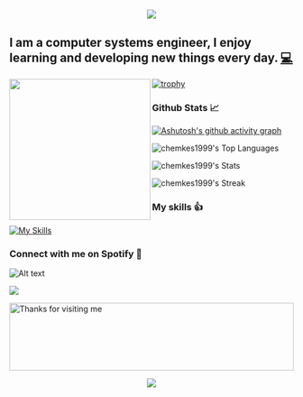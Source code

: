 <h1 align="center">
  <a href="https://git.io/typing-svg">
    <img src="https://readme-typing-svg.herokuapp.com/?lines=Hello,+There!+👋;This+is+Carlos+Hemkes....;Nice+to+meet+you!&center=true&size=30">
  </a>
</h1>
<h2>I am a computer systems engineer, I enjoy learning and developing new things every day. <a href="https://github.com/chemkes1999" title="Code">💻</a></h2>
<img align='left' src='https://media.tenor.com/41I-iMyClCgAAAAd/programmer-programming.gif' width='250"'>

[![trophy](https://github-profile-trophy.vercel.app/?username=chemkes1999&theme=onedark&row=2&column=3)](https://github.com/ryo-ma/github-profile-trophy)

### Github Stats 📈

[![Ashutosh's github activity graph](https://github-readme-activity-graph.vercel.app/graph?username=chemkes1999&theme=tokyo-night	)](https://github.com/ashutosh00710/github-readme-activity-graph)

![chemkes1999's Top Languages](https://github-readme-stats.vercel.app/api/top-langs/?username=chemkes1999&theme=vue-dark&show_icons=true&hide_border=true&layout=compact)

![chemkes1999's Stats](https://github-readme-stats.vercel.app/api?username=chemkes1999&theme=vue-dark&show_icons=true&hide_border=true&count_private=true)

![chemkes1999's Streak](https://github-readme-streak-stats.herokuapp.com/?user=chemkes1999&theme=vue-dark&hide_border=true)

### My skills 👍

[![My Skills](https://skills.thijs.gg/icons?i=css,figma,git,html,java,js,jquery,mysql,nodejs,php,tailwind,ts,vue&theme=dark)](https://skills.thijs.gg)

### Connect with me on Spotify 🎵

![Alt text](https://spotify-recently-played-readme.vercel.app/api?user=carlosshm)

![](https://komarev.com/ghpvc/?username=chemkes1999&color=brightgreen)

<!-- <img align='right' src='https://user-images.githubusercontent.com/5713670/87202985-820dcb80-c2b6-11ea-9f56-7ec461c497c3.gif' width='200'> -->
<img height="120" alt="Thanks for visiting me" width="100%" src="https://raw.githubusercontent.com/BrunnerLivio/brunnerlivio/master/images/marquee.svg" />
<p align="center">
  <img src="https://capsule-render.vercel.app/api?type=waving&color=gradient&height=160&section=footer&width=200"/>
</p>
